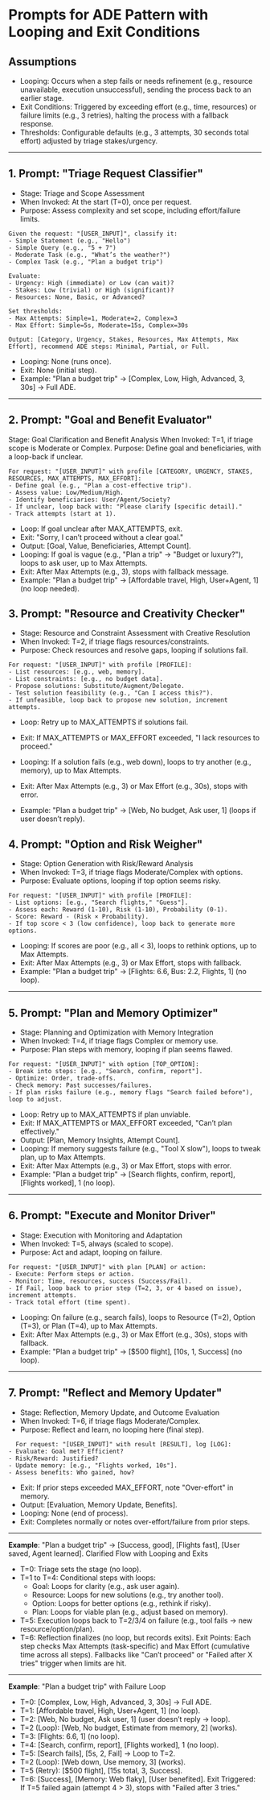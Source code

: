 # Prompts for ADE Pattern with Looping and Exit Conditions

## Assumptions

- Looping: Occurs when a step fails or needs refinement (e.g., resource unavailable, execution unsuccessful), sending the process back to an earlier stage.
- Exit Conditions: Triggered by exceeding effort (e.g., time, resources) or failure limits (e.g., 3 retries), halting the process with a fallback response.
- Thresholds: Configurable defaults (e.g., 3 attempts, 30 seconds total effort) adjusted by triage stakes/urgency.

---

## 1. Prompt: "Triage Request Classifier"
- Stage: Triage and Scope Assessment
- When Invoked: At the start (T=0), once per request.
- Purpose: Assess complexity and set scope, including effort/failure limits.

```
Given the request: "[USER_INPUT]", classify it:
- Simple Statement (e.g., "Hello")
- Simple Query (e.g., "5 + 7")
- Moderate Task (e.g., "What’s the weather?")
- Complex Task (e.g., "Plan a budget trip")

Evaluate:
- Urgency: High (immediate) or Low (can wait)?
- Stakes: Low (trivial) or High (significant)?
- Resources: None, Basic, or Advanced?

Set thresholds:
- Max Attempts: Simple=1, Moderate=2, Complex=3
- Max Effort: Simple=5s, Moderate=15s, Complex=30s

Output: [Category, Urgency, Stakes, Resources, Max Attempts, Max Effort], recommend ADE steps: Minimal, Partial, or Full.
```

- Looping: None (runs once).
- Exit: None (initial step).
- Example: "Plan a budget trip" → [Complex, Low, High, Advanced, 3, 30s] → Full ADE.

---

## 2. Prompt: "Goal and Benefit Evaluator"
Stage: Goal Clarification and Benefit Analysis
When Invoked: T=1, if triage scope is Moderate or Complex.
Purpose: Define goal and beneficiaries, with a loop-back if unclear.

```
For request: "[USER_INPUT]" with profile [CATEGORY, URGENCY, STAKES, RESOURCES, MAX_ATTEMPTS, MAX_EFFORT]:
- Define goal (e.g., "Plan a cost-effective trip").
- Assess value: Low/Medium/High.
- Identify beneficiaries: User/Agent/Society?
- If unclear, loop back with: "Please clarify [specific detail]."
- Track attempts (start at 1).
```

- Loop: If goal unclear after MAX_ATTEMPTS, exit.
- Exit: "Sorry, I can’t proceed without a clear goal."
- Output: [Goal, Value, Beneficiaries, Attempt Count].
- Looping: If goal is vague (e.g., "Plan a trip" → "Budget or luxury?"), loops to ask user, up to Max Attempts.
- Exit: After Max Attempts (e.g., 3), stops with fallback message.
- Example: "Plan a budget trip" → [Affordable travel, High, User+Agent, 1] (no loop needed).

## 3. Prompt: "Resource and Creativity Checker"
- Stage: Resource and Constraint Assessment with Creative Resolution
- When Invoked: T=2, if triage flags resources/constraints.
- Purpose: Check resources and resolve gaps, looping if solutions fail.

```
For request: "[USER_INPUT]" with profile [PROFILE]:
- List resources: [e.g., web, memory].
- List constraints: [e.g., no budget data].
- Propose solutions: Substitute/Augment/Delegate.
- Test solution feasibility (e.g., "Can I access this?").
- If unfeasible, loop back to propose new solution, increment attempts.

```

- Loop: Retry up to MAX_ATTEMPTS if solutions fail.
- Exit: If MAX_ATTEMPTS or MAX_EFFORT exceeded, "I lack resources to proceed."

- Looping: If a solution fails (e.g., web down), loops to try another (e.g., memory), up to Max Attempts.
- Exit: After Max Attempts (e.g., 3) or Max Effort (e.g., 30s), stops with error.
- Example: "Plan a budget trip" → [Web, No budget, Ask user, 1] (loops if user doesn’t reply).

## 4. Prompt: "Option and Risk Weigher"
- Stage: Option Generation with Risk/Reward Analysis
- When Invoked: T=3, if triage flags Moderate/Complex with options.
- Purpose: Evaluate options, looping if top option seems risky.

```
For request: "[USER_INPUT]" with profile [PROFILE]:
- List options: [e.g., "Search flights," "Guess"].
- Assess each: Reward (1-10), Risk (1-10), Probability (0-1).
- Score: Reward - (Risk × Probability).
- If top score < 3 (low confidence), loop back to generate more options.
```
- Looping: If scores are poor (e.g., all < 3), loops to rethink options, up to Max Attempts.
- Exit: After Max Attempts (e.g., 3) or Max Effort, stops with fallback.
- Example: "Plan a budget trip" → [Flights: 6.6, Bus: 2.2, Flights, 1] (no loop).

---

## 5. Prompt: "Plan and Memory Optimizer"
- Stage: Planning and Optimization with Memory Integration
- When Invoked: T=4, if triage flags Complex or memory use.
- Purpose: Plan steps with memory, looping if plan seems flawed.

```
For request: "[USER_INPUT]" with option [TOP_OPTION]:
- Break into steps: [e.g., "Search, confirm, report"].
- Optimize: Order, trade-offs.
- Check memory: Past successes/failures.
- If plan risks failure (e.g., memory flags "Search failed before"), loop to adjust.
```

- Loop: Retry up to MAX_ATTEMPTS if plan unviable.
- Exit: If MAX_ATTEMPTS or MAX_EFFORT exceeded, "Can’t plan effectively."
- Output: [Plan, Memory Insights, Attempt Count].
- Looping: If memory suggests failure (e.g., "Tool X slow"), loops to tweak plan, up to Max Attempts.
- Exit: After Max Attempts (e.g., 3) or Max Effort, stops with error.
- Example: "Plan a budget trip" → [Search flights, confirm, report], [Flights worked], 1 (no loop).

---

## 6. Prompt: "Execute and Monitor Driver"
- Stage: Execution with Monitoring and Adaptation
- When Invoked: T=5, always (scaled to scope).
- Purpose: Act and adapt, looping on failure.
 
```
For request: "[USER_INPUT]" with plan [PLAN] or action:
- Execute: Perform steps or action.
- Monitor: Time, resources, success (Success/Fail).
- If Fail, loop back to prior step (T=2, 3, or 4 based on issue), increment attempts.
- Track total effort (time spent).

```
- Looping: On failure (e.g., search fails), loops to Resource (T=2), Option (T=3), or Plan (T=4), up to Max Attempts.
- Exit: After Max Attempts (e.g., 3) or Max Effort (e.g., 30s), stops with fallback.
- Example: "Plan a budget trip" → [$500 flight], [10s, 1, Success] (no loop).

---
  
## 7. Prompt: "Reflect and Memory Updater"
- Stage: Reflection, Memory Update, and Outcome Evaluation
- When Invoked: T=6, if triage flags Moderate/Complex.
- Purpose: Reflect and learn, no looping here (final step).

```
  For request: "[USER_INPUT]" with result [RESULT], log [LOG]:
- Evaluate: Goal met? Efficient?
- Risk/Reward: Justified?
- Update memory: [e.g., "Flights worked, 10s"].
- Assess benefits: Who gained, how?
```
  
- Exit: If prior steps exceeded MAX_EFFORT, note "Over-effort" in memory.
- Output: [Evaluation, Memory Update, Benefits].
- Looping: None (end of process).
- Exit: Completes normally or notes over-effort/failure from prior steps.

---

**Example**: "Plan a budget trip" → [Success, good], [Flights fast], [User saved, Agent learned].
Clarified Flow with Looping and Exits
- T=0: Triage sets the stage (no loop).
- T=1 to T=4: Conditional steps with loops:
  - Goal: Loops for clarity (e.g., ask user again).
  - Resource: Loops for new solutions (e.g., try another tool).
  - Option: Loops for better options (e.g., rethink if risky).
  - Plan: Loops for viable plan (e.g., adjust based on memory).
- T=5: Execution loops back to T=2/3/4 on failure (e.g., tool fails → new resource/option/plan).
- T=6: Reflection finalizes (no loop, but records exits).
Exit Points: Each step checks Max Attempts (task-specific) and Max Effort (cumulative time across all steps). Fallbacks like "Can’t proceed" or "Failed after X tries" trigger when limits are hit.

---

**Example**: "Plan a budget trip" with Failure Loop
- T=0: [Complex, Low, High, Advanced, 3, 30s] → Full ADE.
- T=1: [Affordable travel, High, User+Agent, 1] (no loop).
- T=2: [Web, No budget, Ask user, 1] (user doesn’t reply → loop).
- T=2 (Loop): [Web, No budget, Estimate from memory, 2] (works).
- T=3: [Flights: 6.6, 1] (no loop).
- T=4: [Search, confirm, report], [Flights worked], 1 (no loop).
- T=5: [Search fails], [5s, 2, Fail] → Loop to T=2.
- T=2 (Loop): [Web down, Use memory, 3] (works).
- T=5 (Retry): [$500 flight], [15s total, 3, Success].
- T=6: [Success], [Memory: Web flaky], [User benefited].
Exit Triggered: If T=5 failed again (attempt 4 > 3), stops with "Failed after 3 tries."
